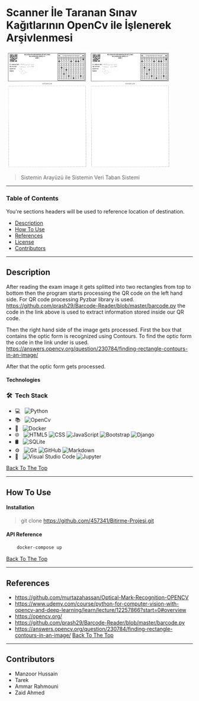 

# Scanner İle Taranan Sınav Kağıtlarının OpenCv ile İşlenerek Arşivlenmesi
<div>
    <tr>
        <td>
          <img src="KimlikNo Alinmasi\Photos\qr2-1.png" width="220" title="Sistem Arayüzü">
        </td>
        <td>
          <img src="KimlikNo Alinmasi\Photos\qr2-1.png"width="220" title="Veri Tabanı">
        </td>
    </tr>
</div>

> Sistemin Arayüzü ile Sistemin Veri Taban Sistemi

---

### Table of Contents
You're sections headers will be used to reference location of destination.

- [Description](#description)
- [How To Use](#how-to-use)
- [References](#references)
- [License](#license)
- [Contributors](#Contributors)

---

## Description

After reading the exam image it gets splitted into two rectangles from top to bottom then the program starts processing the QR code on the left hand side. For QR code processing Pyzbar library is used. https://github.com/prash29/Barcode-Reader/blob/master/barcode.py the code in the link above is used to extract information stored inside our QR code.

Then the right hand side of the image gets processed. First the box that contains the optic form is recognized using Contours. To find the optic form the code in the link under is used. https://answers.opencv.org/question/230784/finding-rectangle-contours-in-an-image/

After that the optic form gets processed.

#### Technologies

<h3> 🛠 &nbsp;Tech Stack</h3>

- 💻 &nbsp;
  ![Python](https://img.shields.io/badge/-Python-333333?style=flat&logo=python)
- 📚 &nbsp;
  ![OpenCv](https://img.shields.io/badge/-OpenCv-333333?style=flat&logo=openCv)
- 🚢 &nbsp;
  ![Docker](https://img.shields.io/badge/-Docker-333333?style=flat&logo=docker)
- 🌐 &nbsp;
  ![HTML5](https://img.shields.io/badge/-HTML5-333333?style=flat&logo=HTML5)
  ![CSS](https://img.shields.io/badge/-CSS-333333?style=flat&logo=CSS3&logoColor=1572B6)
  ![JavaScript](https://img.shields.io/badge/-JavaScript-333333?style=flat&logo=javascript)
  ![Bootstrap](https://img.shields.io/badge/-Bootstrap-333333?style=flat&logo=bootstrap&logoColor=563D7C)
  ![Django](https://img.shields.io/badge/-Django-333333?style=flat&logo=django)
- 🛢 &nbsp;
  ![SQLite](https://img.shields.io/badge/-SQLite-333333?style=flat&logo=sqlite)
- ⚙️ &nbsp;
  ![Git](https://img.shields.io/badge/-Git-333333?style=flat&logo=git)
  ![GitHub](https://img.shields.io/badge/-GitHub-333333?style=flat&logo=github)
  ![Markdown](https://img.shields.io/badge/-Markdown-333333?style=flat&logo=markdown)
- 🔧 &nbsp;
  ![Visual Studio Code](https://img.shields.io/badge/-Visual%20Studio%20Code-333333?style=flat&logo=visual-studio-code&logoColor=007ACC)
  ![Jupyter](https://img.shields.io/badge/-Jupyter-333333?style=flat&logo=jupyter)

[Back To The Top](#read-me-template)

---

## How To Use

#### Installation

>git clone https://github.com/457341/Bitirme-Projesi.git

#### API Reference

```html
    docker-compose up
```
[Back To The Top](#read-me-template)

---

## References
- https://github.com/murtazahassan/Optical-Mark-Recognition-OPENCV
- https://www.udemy.com/course/python-for-computer-vision-with-opencv-and-deep-learning/learn/lecture/12257866?start=0#overview
- https://opencv.org/
- https://github.com/prash29/Barcode-Reader/blob/master/barcode.py
- https://answers.opencv.org/question/230784/finding-rectangle-contours-in-an-image/
[Back To The Top](#read-me-template)

---

## Contributors
- Manzoor Hussain
- Tarek 
- Ammar Rahmouni
- Zaid Ahmed

